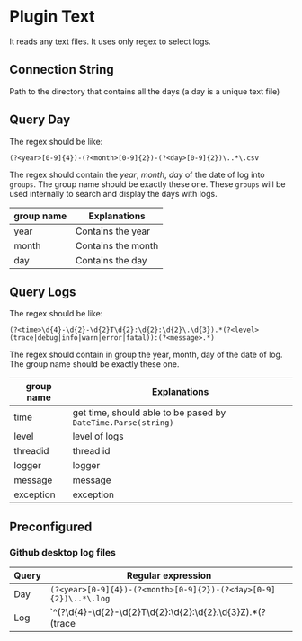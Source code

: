 # Plugin Text

It reads any text files. It uses only regex to select logs.

## Connection String
Path to the directory that contains all the days (a day is a unique text file)

## Query Day
The regex should be like:
```
(?<year>[0-9]{4})-(?<month>[0-9]{2})-(?<day>[0-9]{2})\..*\.csv
```
The regex should contain the *year*, *month*, *day* of the date of log into `groups`. The group name should be exactly these one. These `groups` will be used internally to search and display the days with logs.

| group name | Explanations       |
| ---------- | ------------------ |
| year       | Contains the year  |
| month      | Contains the month |
| day        | Contains the day   |

## Query Logs
The regex should be like:
```
(?<time>\d{4}-\d{2}-\d{2}T\d{2}:\d{2}:\d{2}\.\d{3}).*(?<level>(trace|debug|info|warn|error|fatal)):(?<message>.*)
```
The regex should contain in group the year, month, day of the date of log. The group name should be exactly these one.

| group name | Explanations                                                  |
| ---------- | ------------------------------------------------------------- |
| time       | get time, should able to be pased by `DateTime.Parse(string)` |
| level      | level of logs                                                 |
| threadid   | thread id                                                     |
| logger     | logger                                                        |
| message    | message                                                       |
| exception  | exception                                                     |

## Preconfigured
### Github desktop log files
| Query | Regular expression                                                                                                                                 |
| ----- | -------------------------------------------------------------------------------------------------------------------------------------------------- |
| Day   | `(?<year>[0-9]{4})-(?<month>[0-9]{2})-(?<day>[0-9]{2})\..*\.log`                                                                                   |
| Log   | `^(?<time>\d{4}-\d{2}-\d{2}T\d{2}:\d{2}:\d{2}\.\d{3}Z).*(?<level>(trace|debug|info|warn|error|fatal)):(?<message>.*[\s\S]*?)(?=\d{4}-\d{2}-\d{2})` |
